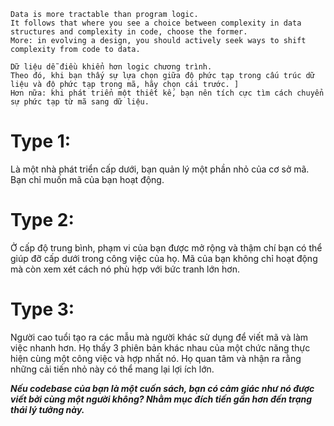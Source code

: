 ```
Data is more tractable than program logic.
It follows that where you see a choice between complexity in data structures and complexity in code, choose the former.
More: in evolving a design, you should actively seek ways to shift complexity from code to data.
```
```
Dữ liệu dễ điều khiển hơn logic chương trình.
Theo đó, khi bạn thấy sự lựa chọn giữa độ phức tạp trong cấu trúc dữ liệu và độ phức tạp trong mã, hãy chọn cái trước. ]
Hơn nữa: khi phát triển một thiết kế, bạn nên tích cực tìm cách chuyển sự phức tạp từ mã sang dữ liệu.
```
# Type 1:
Là một nhà phát triển cấp dưới, bạn quản lý một phần nhỏ của cơ sở mã. Bạn chỉ muốn mã của bạn hoạt động.

# Type 2:
Ở cấp độ trung bình, phạm vi của bạn được mở rộng và thậm chí bạn có thể giúp đỡ cấp dưới trong công việc của họ. 
Mã của bạn không chỉ hoạt động mà còn xem xét cách nó phù hợp với bức tranh lớn hơn.

# Type 3:
Người cao tuổi tạo ra các mẫu mà người khác sử dụng để viết mã và làm việc nhanh hơn. 
Họ thấy 3 phiên bản khác nhau của một chức năng thực hiện cùng một công việc và hợp nhất nó. 
Họ quan tâm và nhận ra rằng những cải tiến nhỏ này có thể mang lại lợi ích lớn.

***Nếu codebase của bạn là một cuốn sách, bạn có cảm giác như nó được viết bởi cùng một người không? Nhằm mục đích tiến gần hơn đến trạng thái lý tưởng này.***
